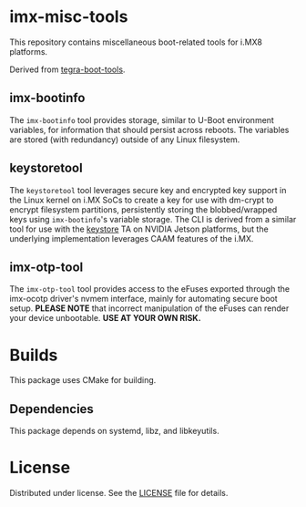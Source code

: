 # imx-misc-tools
This repository contains miscellaneous boot-related tools for i.MX8 platforms.

Derived from [tegra-boot-tools](https://github.com/OE4T/tegra-boot-tools).

## imx-bootinfo
The `imx-bootinfo` tool provides storage, similar to U-Boot environment
variables, for information that should persist across reboots. The variables
are stored (with redundancy) outside of any Linux filesystem.

## keystoretool
The `keystoretool` tool leverages secure key and encrypted key support
in the Linux kernel on i.MX SoCs to create a key for use with dm-crypt to
encrypt filesystem partitions, persistently storing the blobbed/wrapped
keys using  `imx-bootinfo`'s variable storage. The CLI is derived from
a similar tool for use with the  [keystore](https://github.com/madisongh/keystore)
TA on NVIDIA Jetson platforms, but the underlying implementation leverages
CAAM features of the i.MX.

## imx-otp-tool
The `imx-otp-tool` tool provides access to the eFuses exported through
the imx-ocotp driver's nvmem interface, mainly for automating secure boot
setup.  **PLEASE NOTE** that incorrect manipulation of the eFuses can render
your device unbootable.  **USE AT YOUR OWN RISK.**

# Builds
This package uses CMake for building.

## Dependencies
This package depends on systemd, libz, and libkeyutils.

# License
Distributed under license. See the [LICENSE](LICENSE) file for details.

